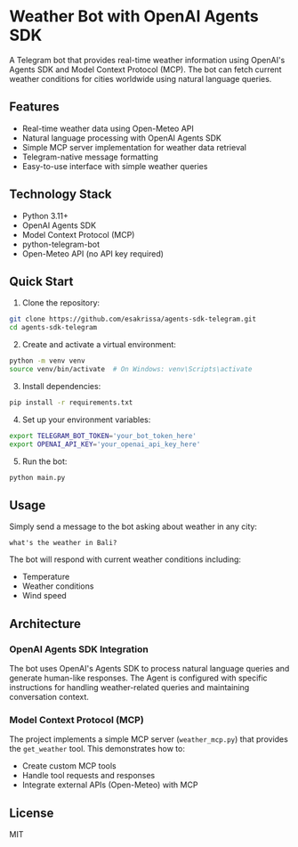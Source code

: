 # Weather Bot with OpenAI Agents SDK

A Telegram bot that provides real-time weather information using OpenAI's Agents SDK and Model Context Protocol (MCP). The bot can fetch current weather conditions for cities worldwide using natural language queries.

## Features

- Real-time weather data using Open-Meteo API
- Natural language processing with OpenAI Agents SDK
- Simple MCP server implementation for weather data retrieval
- Telegram-native message formatting
- Easy-to-use interface with simple weather queries

## Technology Stack

- Python 3.11+
- OpenAI Agents SDK
- Model Context Protocol (MCP)
- python-telegram-bot
- Open-Meteo API (no API key required)

## Quick Start

1. Clone the repository:
```bash
git clone https://github.com/esakrissa/agents-sdk-telegram.git
cd agents-sdk-telegram
```

2. Create and activate a virtual environment:
```bash
python -m venv venv
source venv/bin/activate  # On Windows: venv\Scripts\activate
```

3. Install dependencies:
```bash
pip install -r requirements.txt
```

4. Set up your environment variables:
```bash
export TELEGRAM_BOT_TOKEN='your_bot_token_here'
export OPENAI_API_KEY='your_openai_api_key_here'
```

5. Run the bot:
```bash
python main.py
```

## Usage

Simply send a message to the bot asking about weather in any city:
```
what's the weather in Bali?
```

The bot will respond with current weather conditions including:
- Temperature
- Weather conditions
- Wind speed

## Architecture

### OpenAI Agents SDK Integration
The bot uses OpenAI's Agents SDK to process natural language queries and generate human-like responses. The Agent is configured with specific instructions for handling weather-related queries and maintaining conversation context.

### Model Context Protocol (MCP)
The project implements a simple MCP server (`weather_mcp.py`) that provides the `get_weather` tool. This demonstrates how to:
- Create custom MCP tools
- Handle tool requests and responses
- Integrate external APIs (Open-Meteo) with MCP

## License

MIT 